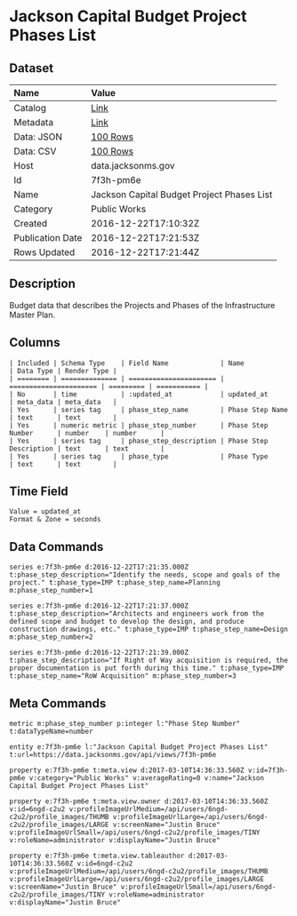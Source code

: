 # Jackson Capital Budget Project Phases List

## Dataset

| Name | Value |
| :--- | :---- |
| Catalog | [Link](https://catalog.data.gov/dataset/jackson-capital-budget-project-phases-list) |
| Metadata | [Link](https://data.jacksonms.gov/api/views/7f3h-pm6e) |
| Data: JSON | [100 Rows](https://data.jacksonms.gov/api/views/7f3h-pm6e/rows.json?max_rows=100) |
| Data: CSV | [100 Rows](https://data.jacksonms.gov/api/views/7f3h-pm6e/rows.csv?max_rows=100) |
| Host | data.jacksonms.gov |
| Id | 7f3h-pm6e |
| Name | Jackson Capital Budget Project Phases List |
| Category | Public Works |
| Created | 2016-12-22T17:10:32Z |
| Publication Date | 2016-12-22T17:21:53Z |
| Rows Updated | 2016-12-22T17:21:44Z |

## Description

Budget data that describes the Projects and Phases of the Infrastructure Master Plan.

## Columns

```ls
| Included | Schema Type    | Field Name             | Name                   | Data Type | Render Type |
| ======== | ============== | ====================== | ====================== | ========= | =========== |
| No       | time           | :updated_at            | updated_at             | meta_data | meta_data   |
| Yes      | series tag     | phase_step_name        | Phase Step Name        | text      | text        |
| Yes      | numeric metric | phase_step_number      | Phase Step Number      | number    | number      |
| Yes      | series tag     | phase_step_description | Phase Step Description | text      | text        |
| Yes      | series tag     | phase_type             | Phase Type             | text      | text        |
```

## Time Field

```ls
Value = updated_at
Format & Zone = seconds
```

## Data Commands

```ls
series e:7f3h-pm6e d:2016-12-22T17:21:35.000Z t:phase_step_description="Identify the needs, scope and goals of the project." t:phase_type=IMP t:phase_step_name=Planning m:phase_step_number=1

series e:7f3h-pm6e d:2016-12-22T17:21:37.000Z t:phase_step_description="Architects and engineers work from the defined scope and budget to develop the design, and produce construction drawings, etc." t:phase_type=IMP t:phase_step_name=Design m:phase_step_number=2

series e:7f3h-pm6e d:2016-12-22T17:21:39.000Z t:phase_step_description="If Right of Way acquisition is required, the proper documentation is put forth during this time." t:phase_type=IMP t:phase_step_name="RoW Acquisition" m:phase_step_number=3
```

## Meta Commands

```ls
metric m:phase_step_number p:integer l:"Phase Step Number" t:dataTypeName=number

entity e:7f3h-pm6e l:"Jackson Capital Budget Project Phases List" t:url=https://data.jacksonms.gov/api/views/7f3h-pm6e

property e:7f3h-pm6e t:meta.view d:2017-03-10T14:36:33.560Z v:id=7f3h-pm6e v:category="Public Works" v:averageRating=0 v:name="Jackson Capital Budget Project Phases List"

property e:7f3h-pm6e t:meta.view.owner d:2017-03-10T14:36:33.560Z v:id=6ngd-c2u2 v:profileImageUrlMedium=/api/users/6ngd-c2u2/profile_images/THUMB v:profileImageUrlLarge=/api/users/6ngd-c2u2/profile_images/LARGE v:screenName="Justin Bruce" v:profileImageUrlSmall=/api/users/6ngd-c2u2/profile_images/TINY v:roleName=administrator v:displayName="Justin Bruce"

property e:7f3h-pm6e t:meta.view.tableauthor d:2017-03-10T14:36:33.560Z v:id=6ngd-c2u2 v:profileImageUrlMedium=/api/users/6ngd-c2u2/profile_images/THUMB v:profileImageUrlLarge=/api/users/6ngd-c2u2/profile_images/LARGE v:screenName="Justin Bruce" v:profileImageUrlSmall=/api/users/6ngd-c2u2/profile_images/TINY v:roleName=administrator v:displayName="Justin Bruce"
```